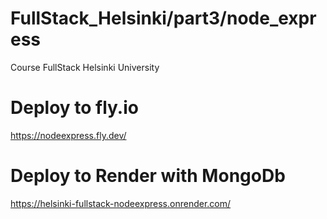 # FullStack_Helsinki/part3/node_express
Course FullStack Helsinki University

# Deploy to fly.io
https://nodeexpress.fly.dev/

# Deploy to Render with MongoDb
https://helsinki-fullstack-nodeexpress.onrender.com/
